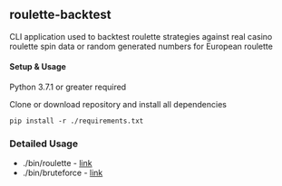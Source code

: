roulette-backtest
-----------------

CLI application used to backtest roulette strategies against
real casino roulette spin data or random generated numbers for European roulette

#### Setup & Usage

Python 3.7.1 or greater required

Clone or download repository and install all dependencies
```
pip install -r ./requirements.txt 
```

### Detailed Usage

- ./bin/roulette - [link](docs/Usage-Roulette.md)
- ./bin/bruteforce - [link](docs/Usage-Bruteforce.md)


